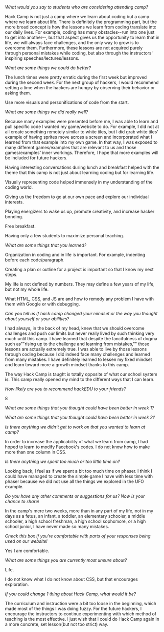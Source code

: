 *What would you say to students who are considering attending camp?*

Hack Camp is not just a camp where we learn about coding but a camp where we
learn about life. There is definitely the programming part, but the more broad
concept is how the lessons we learn from coding translate into our daily
lives. For example, coding has many obstacles--run into one just to get into
another--, but that aspect gives us the opportunity to learn that in life, we
will always face challenges, and the only way to grow is to overcome
them. Furthermore, these lessons are not acquired purely through personal
mistakes while coding, but also through the instructors' inspiring
speeches/lectures/lessons.

*What are some things we could do better?*

The lunch times were pretty erratic during the first week but improved during
the second week. For the next group of hackers, I would recommend setting a time
when the hackers are hungry by observing their behavior or asking them.

Use more visuals and personifications of code from the start.

*What are some things we did really well?*

Because many examples were presented before me, I was able to learn and pull
specific code I wanted my game/website to do. For example, I did not at all
create something remotely similar to white tiles, but I did grab white tiles'
example of having sprites move across a screen and incorporated what I learned
from that example into my own game. In that way, I was exposed to many different
games/examples that are relevant to us and those games/examples' inner
workings. Therefore, I hope that more examples will be included for future
hackers.

Having interesting conversations during lunch and breakfast helped with the
theme that this camp is not just about learning coding but for learning life.

Visually representing code helped immensely in my understanding of the coding
world.

Giving us the freedom to go at our own pace and explore our individual
interests.

Playing energizers to wake us up, promote creativity, and increase hacker
bonding.

Free breakfast.
 
Having only a few students to maximize personal teaching.

*What are some things that you learned?*

Organization in coding and in life is important. For example, indenting before
each code/paragraph.

Creating a plan or outline for a project is important so that I know my next
steps.

My life is not defined by numbers. They may define a few years of my life, but
not my whole life.

What HTML, CSS, and JS are and how to remedy any problem I have with them with
Google or with debugging.

*Can you tell us if hack camp changed your mindset or the way you thought about
 yourself or your abilities?*

I had always, in the back of my head, knew that we should overcome challenges
and push our limits but never really lived by such thinking very much until this
camp. I have learned that despite the fancifulness of dogma such as""rising up
to the challenge and learning from mistakes,"" those lessons are actually
extremely true. I was able to live by those lessons through coding because I did
indeed face many challenges and learned from many mistakes. I have definitely
learned to lessen my fixed mindset and learn toward more a growth mindset thanks
to this camp.

The way Hack Camp is taught is totally opposite of what our school system
is. This camp really opened my mind to the different ways that I can learn.

*How likely are you to recommend hackEDU to your friends?*

8

*What are some things that you thought could have been better in week 1?*

*What are some things that you thought could have been better in week 2?*

*Is there anything we didn’t get to work on that you wanted to learn at camp?*

In order to increase the applicability of what we learn from camp, I had hoped
to learn to modify Facebook's codes.  I do not know how to make more than one
column in CSS.

*Is there anything we spent too much or too little time on?*

Looking back, I feel as if we spent a bit too much time on phaser. I think I
could have managed to create the simple game I have with less time with phaser
because we did not use all the things we explored in the UFO example.

*Do you have any other comments or suggestions for us? Now is your chance to
 share!*

In the camp's mere two weeks, more than in any part of my life, not in my days
as a fetus, an infant, a toddler, an elementary schooler, a middle schooler, a
high school freshman, a high school sophomore, or a high school junior, I have
never made so many mistakes.

*Check this box if you’re comfortable with parts of your responses being used on
 our website!*

Yes I am comfortable.

*What are some things you are currently most unsure about?*

Life.

I do not know what I do not know about CSS, but that encourages exploration.

*If you could change 1 thing about Hack Camp, what would it be?*

The curriculum and instruction were a bit too loose in the beginning, which made
most of the things I was doing fuzzy. For the future hackers, I encourage the
instructors to continue experimenting with which method of teaching is the most
effective. I just wish that I could do Hack Camp again in a more concrete, set
lesson(but not too strict) way.
